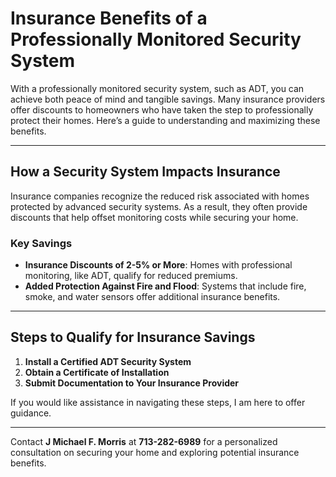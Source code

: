 # Insurance Benefits of a Professionally Monitored Security System

With a professionally monitored security system, such as ADT, you can achieve both peace of mind and tangible savings. Many insurance providers offer discounts to homeowners who have taken the step to professionally protect their homes. Here’s a guide to understanding and maximizing these benefits.

---

## How a Security System Impacts Insurance

Insurance companies recognize the reduced risk associated with homes protected by advanced security systems. As a result, they often provide discounts that help offset monitoring costs while securing your home.

### Key Savings
- **Insurance Discounts of 2-5% or More**: Homes with professional monitoring, like ADT, qualify for reduced premiums.
- **Added Protection Against Fire and Flood**: Systems that include fire, smoke, and water sensors offer additional insurance benefits.

---

## Steps to Qualify for Insurance Savings

1. **Install a Certified ADT Security System**  
2. **Obtain a Certificate of Installation**  
3. **Submit Documentation to Your Insurance Provider**  

If you would like assistance in navigating these steps, I am here to offer guidance.

---

Contact **J Michael F. Morris** at **713-282-6989** for a personalized consultation on securing your home and exploring potential insurance benefits.

